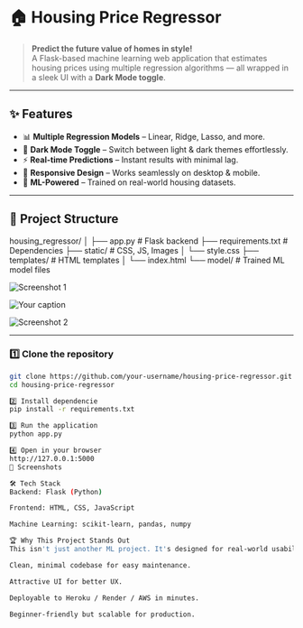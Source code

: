# 🏠 Housing Price Regressor

> **Predict the future value of homes in style!**  
> A Flask-based machine learning web application that estimates housing prices using multiple regression algorithms — all wrapped in a sleek UI with a **Dark Mode toggle**.  

---

## ✨ Features
- 📊 **Multiple Regression Models** – Linear, Ridge, Lasso, and more.
- 🖤 **Dark Mode Toggle** – Switch between light & dark themes effortlessly.
- ⚡ **Real-time Predictions** – Instant results with minimal lag.
- 📱 **Responsive Design** – Works seamlessly on desktop & mobile.
- 🧠 **ML-Powered** – Trained on real-world housing datasets.

---

## 📂 Project Structure
housing_regressor/
│
├── app.py # Flask backend
├── requirements.txt # Dependencies
├── static/ # CSS, JS, Images
│ └── style.css
├── templates/ # HTML templates
│ └── index.html
└── model/ # Trained ML model files

![Screenshot 1](https://github.com/Tanmay1112004/-housing-price-regressor/blob/main/screenshots/Screenshot%202025-08-11%20114339.png?raw=true)

![Your caption](https://github.com/Tanmay1112004/-housing-price-regressor/blob/main/screenshots/Screenshot%202025-08-11%20114339.png?raw=true)

![Screenshot 2](https://github.com/Tanmay1112004/-housing-price-regressor/blob/main/screenshots/Screenshot%202025-08-11%20114432.png?raw=true)


---

### 1️⃣ Clone the repository
```bash
git clone https://github.com/your-username/housing-price-regressor.git
cd housing-price-regressor

2️⃣ Install dependencie
pip install -r requirements.txt

3️⃣ Run the application
python app.py

4️⃣ Open in your browser
http://127.0.0.1:5000
📸 Screenshots

🛠 Tech Stack
Backend: Flask (Python)

Frontend: HTML, CSS, JavaScript

Machine Learning: scikit-learn, pandas, numpy

🏆 Why This Project Stands Out
This isn't just another ML project. It's designed for real-world usability:

Clean, minimal codebase for easy maintenance.

Attractive UI for better UX.

Deployable to Heroku / Render / AWS in minutes.

Beginner-friendly but scalable for production.

